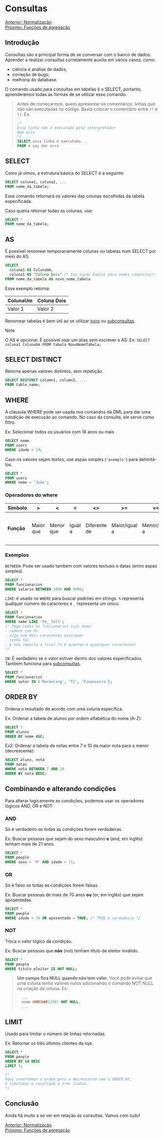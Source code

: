 # Consultas

[Anterior: Normalização](Normalização.md)
<br>
[Próximo: Funções de agregação](Funções-de-Agregação.md)

## Introdução

Consultas são a principal forma de se conversar com o banco de dados. Aprender a realizar consultas corretamente auxilia em vários casos, como:

- ciência e análise de dados;
- correção de bugs;
- melhoria do database.

O comando usado para consultas em tabelas é o SELECT, portanto, aprenderemos todas as formas de se utilizar esse comando.

> Antes de começarmos, quero apresentar os comentários: linhas que não são executadas no código.
> Basta colocar o comentário entre `/*` e `*/`.
> Ex:
> ```sql
> /* 
> Essa linha não é executada pelo interpretador 
> Nem essa
> */
> SELECT essa linha é executada...
> FROM e vai dar erro
> ```

## SELECT

Como já vimos, a estrutura básica do SELECT é a seguinte:

```sql
SELECT coluna1, coluna2, ...
FROM nome_da_tabela;
```

Esse comando retornará os valores das colunas escolhidas da tabela especificada.

Caso queira retornar todas as colunas, use:

```sql
SELECT *
FROM nome_da_tabela;
```

## AS

É possível renomear temporariamente colunas ou tabelas num SELECT por meio do AS.

```sql
SELECT
  coluna1 AS ColunaUm,
  coluna1 AS "Coluna Dois" /* Use aspas duplas para nomes compostos*/
FROM nome_da_tabela AS novo_nome_tabela
```

Esse exemplo retorna:

ColunaUm | Coluna Dois
 ------- | ----------
 Valor 1 | Valor 2

Renomear tabelas é bem útil ao se utilizar [joins](Join.md) ou [subconsultas](Subconsultas.md).

> [!NOTE]
> O AS é opcional. É possível usar um alias sem escrever o AS:
> Ex: `SELECT coluna1 ColunaUm FROM tabela NovoNomeTabela;`

## SELECT DISTINCT

Retorna apenas valores distintos, sem repetição.

```sql
SELECT DISTINCT column1, column2, ...
FROM table_name;
```

## WHERE

A cláusula WHERE pode ser usada nos comandos da DML para dar uma condição de execução ao comando. No caso da consulta, ele serve como filtro.

Ex: Selecionar todos os usuários com 18 anos ou mais

```sql
SELECT nome
FROM users
WHERE idade > 18;
```

Caso os valores sejam textos, use aspas simples (`'exemplo'`) para delimitá-los.

```sql
SELECT *
FROM users
WHERE nome = 'João';
```

### Operadores do where

 **Símbolo** | > | < | = | <> | >= | <= | BETWEEN | LIKE | IN | IS
 ----------- | - | - | - | -- | -- | -- | ------- | ---- | -- | --
 **Função**  | Maior que | Menor que | Igual a | Diferente de | Maior/igual a | Menor/Igual a | Entre dois valores | Se o texto obedece a um padrão | Se o valor está numa lista | Checa se é igual a uma constante (geralmente se é NULL)


### Exemplos

`BETWEEN`: Pode ser usado também com valores textuais e datas (entre aspas simples).

```sql
SELECT *
FROM funcionarios
WHERE salario BETWEEN 1000 AND 5000;
```

`LIKE`: é usado no `WHERE` para buscar padrões em strings. `%` representa qualquer número de caracteres e `_` representa um único.

```sql
SELECT *
FROM funcionarios
WHERE name LIKE 'Fe__fel%';
/* Pega todos os funcionarios cujo nome:
- comece com Fe
- siga com dois caracteres quaisquer
- tenha fel
- e não importa o final (% é quantos e quaisquer caracteres)
*/
```

`IN`: É verdadeiro se o valor estiver dentro dos valores especificados. Também funciona para [subconsultas](Subconsultas.md).

```sql
SELECT *
FROM funcionarios
WHERE setor IN ('Marketing', 'TI', 'Financeiro');
```

## ORDER BY

Ordena o resultado de acordo com uma coluna específica.

Ex: Ordenar a tabela de alunos por ordem alfabética do nome (A-Z):

```sql
SELECT *
FROM alunos
ORDER BY nome ASC;
```

Ex2: Ordenar a tabela de notas entre 7 e 10 da maior nota para a menor (decrescente):

```sql
SELECT aluno, nota
FROM notas
WHERE nota BETWEEN 7 AND 10
ORDER BY nota DESC;
```

## Combinando e alterando condições

Para alterar logicamente as condições, podemos usar os operadores lógicos AND, OR e NOT:

### AND

Só é verdadeiro se todas as condições forem verdadeiras.

Ex: Buscar pessoas que sejam do sexo masculino **e** (and, em inglês) tenham mais de 21 anos.

```sql
SELECT *
FROM people
WHERE sexo = 'M' AND idade > 21;
```

### OR

Só é falso se todas as condições forem falsas.

Ex: Buscar pessoas de mais de 70 anos **ou** (or, em inglês) que sejam aposentadas.

```sql
SELECT *
FROM people
WHERE idade > 70 OR aposentado = TRUE; /* TRUE é verdadeiro */
```

### NOT

Troca o valor lógico da condição.

Ex: Buscar pessoas que **não** (not) tenham título de eleitor inválido.

```sql
SELECT *
FROM people
WHERE titulo_eleitor IS NOT NULL;
```

> **Um campo fica NULL quando não tem valor.**
> Você pode evitar que uma coluna tenha valores nulos adicionando o comando NOT NULL na criação da coluna. Ex:
> ```sql
>   ...
>   nome VARCHAR(250) NOT NULL,
>   ...
> ```

## LIMIT

Usado para limitar o número de linhas retornadas.

Ex: Retornar os três últimos clientes da loja.

```sql
SELECT *
FROM people
ORDER BY id DESC
LIMIT 3;

/*
Aqui invertemos a ordem para a decrescente com o ORDER BY,
e limitamos o resultado à três linhas.
*/
```

## Conclusão

Ainda há muito a se ver em relação às consultas. Vamos com tudo!

[Anterior: Normalização](Normalização.md)
<br>
[Próximo: Funções de agregação](Funções-de-Agregação.md)
